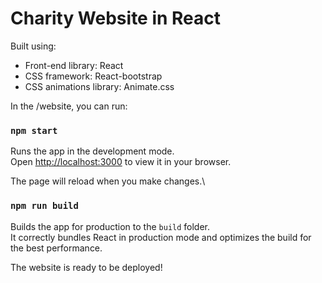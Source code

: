 # Charity Website in React

Built using:

- Front-end library: React
- CSS framework: React-bootstrap
- CSS animations library: Animate.css

In the /website, you can run:

### `npm start`

Runs the app in the development mode.\
Open [http://localhost:3000](http://localhost:3000) to view it in your browser.

The page will reload when you make changes.\

### `npm run build`

Builds the app for production to the `build` folder.\
It correctly bundles React in production mode and optimizes the build for the best performance.

The website is ready to be deployed!
